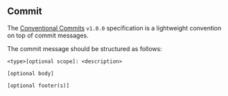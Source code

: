 ## Commit

The [Conventional Commits](https://www.conventionalcommits.org/en/v1.0.0/) `v1.0.0` specification is a lightweight
convention on top of commit messages.

The commit message should be structured as follows:

```
<type>[optional scope]: <description>

[optional body]

[optional footer(s)]
```
